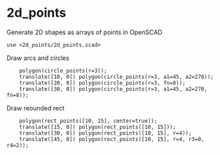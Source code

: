 # 2d_points
Generate 2D shapes as arrays of points in OpenSCAD

~~~scad
use <2d_points/2d_points.scad>
~~~

Draw arcs and circles
~~~
    polygon(circle_points(r=3));
    translate([10, 0]) polygon(circle_points(r=3, a1=45, a2=270));
    translate([20, 0]) polygon(circle_points(r=3, fn=8));
    translate([30, 0]) polygon(circle_points(r=3, a1=45, a2=270, fn=8));
~~~

Draw reounded rect
~~~scad
    polygon(rect_points([10, 15], center=true));
    translate([15, 0]) polygon(rect_points([10, 15]));
    translate([30, 0]) polygon(rect_points([10, 15], r=4));
    translate([45, 0]) polygon(rect_points([10, 15], r=4, r3=0, r4=2));
~~~

